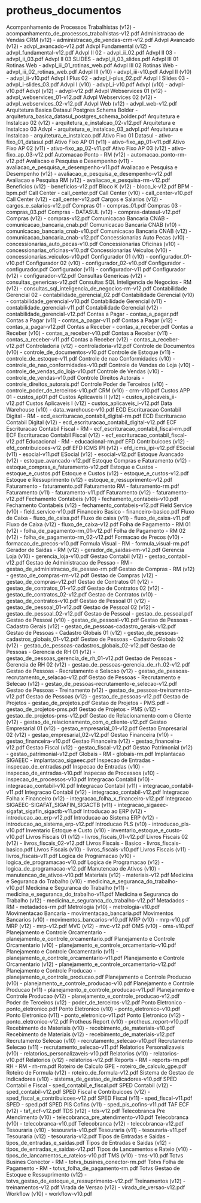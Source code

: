 # protheus_documentos

Acompanhamento de Processos Trabalhistas (v12)    - acompanhamento_de_processos_trabalhistas-v12.pdf
Administracao de Vendas CRM (v12)                 - administracao_de_vendas-crm-v12.pdf 
Advpl Avancado (v12)                              - advpl_avancado-v12.pdf
Advpl Fundamental (v12)                           - advpl_fundamental-v12.pdf
Advpl II 02                                       - advpl_ii_02.pdf
Advpl II 03                                       - advpl_ii_03.pdf
Advpl II 03 SLIDES                                - advpl_ii_03_slides.pdf
Advpl III 01 Rotinas Web                          - advpl_iii_01_rotinas_web.pdf
Advpl III 02 Rotinas Web                          - advpl_iii_02_rotinas_web.pdf
Advpl III (v10)                                   - advpl_iii-v10.pdf
Advpl II (v10)                                    - advpl_ii-v10.pdf
Advpl I Plus 02                                   - advpl_i-plus_02.pdf
Advpl I  Slides 03                                - advpl_i-slides_03.pdf
Advpl I (v10)                                     - advpl_i-v10.pdf
Advpl (v10)                                       - advpl-v10.pdf
Advpl (v12)                                       - advpl-v12.pdf
Advpl Webservices 01 (v12)                        - advpl_webservices_01-v12.pdf
Advpl Webservices 02 (v12)                        - advpl_webservices_02-v12.pdf
Advpl Web (v12)                                   - advpl_web-v12.pdf
Arquitetura Basica Datasul Postgres Schema Bolder - arquitetura_basica_datasul_postgres_schema_bolder.pdf
Arquitetura e Instalcao 02 (v12)                  - arquitetura_e_instalcao_02-v12.pdf
Arquitetura e Instalcao 03 Advpl                  - arquitetura_e_instalcao_03_advpl.pdf
Arquitetura e Instalcao                           - arquitetura_e_instalcao.pdf
Ativo Fixo 01 Datasul                             - ativo-fixo_01_datasul.pdf
Ativo Fixo AP 01 (v11)                            - ativo-fixo_ap_01-v11.pdf
Ativo Fixo AP 02 (v11)                            - ativo-fixo_ap_02-v11.pdf
Ativo Fixo AP 03 (v12)                            - ativo-fixo_ap_03-v12.pdf
Automacao Ponto - RM (v12)                        - automacao_ponto-rm-v12.pdf
Avaliacao e Pesquisa e Desempenho (v11)           - avaliacao_e_pesquisa_e_desempenho-v11.pdf
Avaliacao e Pesquisa e Desempenho (v12)           - avaliacao_e_pesquisa_e_desempenho-v12.pdf
Avaliacao e Pesquisa RM (v12)                     - avaliacao_e_pesquisa-rm-v12.pdf
Beneficios (v12)                                  - beneficios-v12.pdf
Bloco K (v12)                                     - bloco_k-v12.pdf
BPM                                               - bpm.pdf
Call Center                                       - call_center.pdf
Call Center (v10)                                 - call_center-v10.pdf
Call Center (v12)                                 - call_center-v12.pdf
Cargos e Salarios (v12)                           - cargos_e_salarios-v12.pdf
Compras 01                                        - compras_01.pdf
Compras 03                                        - compras_03.pdf
Compras - DATASUL (v12)                           - compras-datasul-v12.pdf
Compras (v12)                                     - compras-v12.pdf
Comunicacao Bancaria CNAB                         - comunicacao_bancaria_cnab.pdf
Comunicacao Bancaria CNAB (v10)                   - comunicacao_bancaria_cnab-v10.pdf
Comunicacao Bancaria CNAB (v12)                   - comunicacao_bancaria_cnab-v12.pdf
Concessionarias Auto Pecas (v10)                  - concessionarias_auto_pecas-v10.pdf
Concessionarias Oficinas (v10)                    - concessionarias_oficinas-v10.pdf
Concessionarias Veiculos (v10)                    - concessionarias_veiculos-v10.pdf
Configurador 01 (v10)                             - configurador_01-v10.pdf
Configurador 02 (v10)                             - configurador_02-v10.pdf
Configurador                                      - configurador.pdf
Configurador (v11)                                - configurador-v11.pdf
Configurador (v12)                                - configurador-v12.pdf
Consultas Genericas (v12)                         - consultas_genericas-v12.pdf
Consultas SQL Inteligencia de Negocios - RM (v12) - consultas_sql_inteligencia_de_negocios-rm-v12.pdf
Contabilidade Gerencial 02                        - contabilidade_gerencial_02.pdf
Contabilidade Gerencial (v10)                     - contabilidade_gerencial-v10.pdf
Contabilidade Gerencial (v11)                     - contabilidade_gerencial-v11.pdf
Contabilidade Gerencial (v12)                     - contabilidade_gerencial-v12.pdf
Contas a Pagar                                    - contas_a_pagar.pdf
Contas a Pagar (v11)                              - contas_a_pagar-v11.pdf
Contas a Pagar (v12)                              - contas_a_pagar-v12.pdf
Contas a Receber                                  - contas_a_receber.pdf
Contas a Receber (v10)                            - contas_a_receber-v10.pdf
Contas a Receber (v11)                            - contas_a_receber-v11.pdf
Contas a Receber (v12)                            - contas_a_receber-v12.pdf
Controladoria (v12)                               - controladoria-v12.pdf
Controle de Documentos (v10)                      - controle_de_documentos-v10.pdf
Controle de Estoque (v11)                         - controle_de_estoque-v11.pdf
Controle de nao Conformidades (v10)               - controle_de_nao_conformidades-v10.pdf
Controle de Vendas do Loja (v10)                  - controle_de_vendas_do_loja-v10.pdf
Controle de Vendas (v10)                          - controle_de_vendas-v10.pdf
Controle Direitos Autorais                        - controle_direitos_autorais.pdf
Controle Poder de Terceiros (v10)                 - controle_poder_de_terceiros-v10.pdf
CRM (v10)                                         - crm-v10.pdf
Custos APP 01                                     - custos_ap01.pdf
Custos Aplicaveis II (v12)                        - custos_aplicaveis_ii-v12.pdf
Custos Aplicaveis I (v12)                         - custos_aplicaveis_i-v12.pdf
Data Warehouse (v10)                              - data_warehouse-v10.pdf
ECD Escrituracao Contabil Digital - RM            - ecd_escrituracao_contabil_digital-rm.pdf
ECD Escrituracao Contabil Digital (v12)           - ecd_escrituracao_contabil_digital-v12.pdf
ECF Escrituracao Contabil Fiscal - RM             - ecf_escrituracao_contabil_fiscal-rm.pdf
ECF Escrituracao Contabil Fiscal (v12)            - ecf_escrituracao_contabil_fiscal-v12.pdf
Educacional - RM                                  - educacional-rm.pdf
EFD Contribuicoes (v12)                           - efd_contribuicoes-v12.pdf
EFD ICMS IPI (v12)                                - efd_icms_ipi-v12.pdf
ESocial (v11)                                     - esocial-v11.pdf
ESocial (v12)                                     - esocial-v12.pdf
Estoque Avancado (v12)                            - estoque_avancado-v12.pdf
Estoque Compras e Faturamento (v12)               - estoque_compras_e_faturamento-v12.pdf
Estoque e Custos                                  - estoque_e_custos.pdf
Estoque e Custos (v12)                            - estoque_e_custos-v12.pdf
Estoque e Ressuprimento (v12)                     - estoque_e_ressuprimento-v12.pdf
Faturamento                                       - faturamento.pdf
Faturamento RM                                    - faturamento-rm.pdf
Faturamento (v11)                                 - faturamento-v11.pdf
Faturamento (v12)                                 - faturamento-v12.pdf
Fechamento Contabeis (v10)                        - fechamento_contabeis-v10.pdf
Fechamento Contabeis (v12)                        - fechamento_contabeis-v12.pdf
Field Service (v10)                               - field_service-v10.pdf
Financeiro Basico                                 - financeiro-basico.pdf
Fluxo de Caixa                                    - fluxo_de_caixa.pdf
Fluxo de caixa (v11)                              - fluxo_de_caixa-v11.pdf
Fluxo de Caixa (v12)                              - fluxo_de_caixa-v12.pdf
Folha de Pagamento - RM 01 (v12)                  - folha_de_pagamento-rm_01-v12.pdf
Folha de Pagamento - RM 02 (v12)                  - folha_de_pagamento-rm_02-v12.pdf
Formacao de Precos (v10)                          - formacao_de_precos-v10.pdf
Formula Visual - RM                               - formula_visual-rm.pdf
Gerador de Saidas - RM (v12)                      - gerador_de_saidas-rm-v12.pdf
Gerencia Loja (v10)                               - gerencia_loja-v10.pdf
Gestao Contabil (v12)                             - gestao_contabil-v12.pdf
Gestao de Administracao de Pessao - RM            - gestao_de_administracao_de_pessao-rm.pdf
Gestao de Compras - RM (v12)                      - gestao_de_compras-rm-v12.pdf
Gestao de Compras (v12)                           - gestao_de_compras-v12.pdf
Gestao de Contratos 01 (v12)                      - gestao_de_contratos_01-v12.pdf
Gestao de Contratos 02 (v12)                      - gestao_de_contratos_02-v12.pdf
Gestao de Contratos (v10)                         - gestao_de_contratos-v10.pdf
Gestao de Pessoal 01 (v12)                        - gestao_de_pessoal_01-v12.pdf
Gestao de Pessoal 02 (v12)                        - gestao_de_pessoal_02-v12.pdf
Gestao de Pessoal                                 - gestao_de_pessoal.pdf
Gestao de Pessoal (v10)                           - gestao_de_pessoal-v10.pdf
Gestao de Pessoas - Cadastro Gerais (v12)         - gestao_de_pessoas-cadastro_gerais-v12.pdf
Gestao de Pessoas - Cadastro Globais 01 (v12)     - gestao_de_pessoas-cadastros_globais_01-v12.pdf
Gestao de Pessoas - Cadastro Globais 02 (v12)     - gestao_de_pessoas-cadastros_globais_02-v12.pdf
Gestao de Pessoas - Gerencia de RH 01 (v12)       - gestao_de_pessoas_gerencia_de_rh_01-v12.pdf
Gestao de Pessoas - Gerencia de RH 02 (v12)       - gestao_de_pessoas-gerencia_de_rh_02-v12.pdf
Gestao de Pessoas - Recrutamento e Selacao (v12)  - gestao_de_pessoas-recrutamento_e_selacao-v12.pdf
Gestao de Pessoas - Recrutamento e Selecao (v12)  - gestao_de_pessoas-recrutamento-e_selecao-v12.pdf
Gestao de Pessoas - Treinamento (v12)             - gestao_de_pessoas-treinamento-v12.pdf
Gestao de Pessoas (v12)                           - gestao_de_pessoas-v12.pdf
Gestao de Projetos                                - gestao_de_projetos.pdf
Gestao de Projetos - PMS.pdf                      - gestao_de_projetos-pms.pdf
Gestao de Projetos - PMS (v12)                    - gestao_de_projetos-pms-v12.pdf
Gestao de Relacionamento com o Cliente (v12)      - gestao_de_relacionamento_com_o_cliente-v12.pdf
Gestao Empresarial 01 (v12)                       - gestao_empresarial_01-v12.pdf
Gestao Empresarial 02 (v12)                       - gestao_empresarial_02-v12.pdf
Gestao Financeira (v10)                           - gestao_financeira-v10.pdf
Gestao Financeira (v12)                           - gestao_financeira-v12.pdf
Gestao Fiscal (v12)                               - gestao_fiscal-v12.pdf
Gestao Patrimonial (v12)                          - gestao_patrimonial-v12.pdf
Globais - RM                                      - globais-rm.pdf
Implantacao SIGAEEC                               - implantacao_sigaeec.pdf
Inspecao de Entradas                              - inspecao_de_entradas.pdf
Inspecao de Entradas (v10)                        - inspecao_de_entradas-v10.pdf
Inspecao de Processos (v10)                       - inspecao_de_processos-v10.pdf
Integracao Contabil (v10)                         - integracao_contabil-v10.pdf
Integracao Contabil (v11)                         - integracao_contabil-v11.pdf
Integracao Contabil (v12)                         - integracao_contabil-v12.pdf
Integracao Folha x Financeiro (v12)               - integracao_folha_x_financeiro-v12.pdf
Integracao SIGAEEC-SIGAFAT_SIGAFIN_SIGACTB (v11)  - integracao_sigaeec-sigafat_sigafin_sigactb-v11.pdf
Introducao ao ERP (v12)                           - introducao_ao_erp-v12.pdf
Introducao ao Sistema ERP (v12)                   - introducao_ao_sistema_erp-v12.pdf
Introducao PLS (v10)                              - introducao_pls-v10.pdf
Inventario Estoque e Custo (v10)                  - inventario_estoque_e_custo-v10.pdf
Livros Fiscais 01 (v12)                           - livros_fiscais_01-v12.pdf
Livros Fiscais 02 (v12)                           - livros_fiscais_02-v12.pdf
Livros Fiscais - Basico                           - livros_fiscais-basico.pdf
Livros Fiscais (v10)                              - livros_fiscais-v10.pdf
Livros Fiscais (v11)                              - livros_fiscais-v11.pdf
Logica de Programacao (v10)                       - logica_de_programacao-v10.pdf
Logica de Programacao (v12)                       - logica_de_programacao-v12.pdf
Manutencao de Ativos (v10)                        - manutencao_de_ativos-v10.pdf
Materiais (v12)                                   - materiais-v12.pdf
Medicina e Seguranca do Trabalho (v10)            - medicina_e_seguranca_do_trabalho-v10.pdf
Medicina e Seguranca do Trabalho (v11)            - medicina_e_seguranca_do_trabalho-v11.pdf
Medicina e Seguranca do Trabalho (v12)            - medicina_e_seguranca_do_trabalho-v12.pdf
Metadados - RM                                    - metadados-rm.pdf
Metrologia (v10)                                  - metrologia-v10.pdf
Movimentacao Bancaria                             - movimentacao_bancaria.pdf
Movimentos Bancarios (v10)                        - movimentos_bancarios-v10.pdf
MRP (v10)                                         - mrp-v10.pdf
MRP (v12)                                         - mrp-v12.pdf
MVC (v12)                                         - mvc-v12.pdf
OMS (v10)                                         - oms-v10.pdf
Planejamento e Controle Orcamentario              - planejamento_e_controle_orcamentario.pdf
Planejamento e Controle Orcamentario (v10)        - planejamento_e_controle_orcamentario-v10.pdf
Planejamento e Controle Orcamentario (v11)        - planejamento_e_controle_orcamentario-v11.pdf
Planejamento e Controle Orcamentario (v12)        - planejamento_e_controle_orcamentario-v12.pdf
Planejamento e Controle Producao                  - planejamento_e_controle_producao.pdf
Planejamento e Controle Producao (v10)            - planejamento_e_controle_producao-v10.pdf
Planejamento e Controle Producao (v11)            - planejamento_e_controle_producao-v11.pdf
Planejamento e Controle Producao (v12)            - planejamento_e_controle_producao-v12.pdf
Poder de Terceiros (v12)                          - poder_de_terceiros-v12.pdf
Ponto Eletronico                                  - ponto_eletronico.pdf
Ponto Eletronico (v10)                            - ponto_eletronico-v10.pdf
Ponto Eletronico (v11)                            - ponto_eletronico-v11.pdf
Ponto Eletronico (v12)                            - ponto_eletronico-v12.pdf
Protheus Report (v10)                             - protheus_report-v10.pdf
Recebimento de Materiais (v10)                    - recebimento_de_materiais-v10.pdf
Recebimento de Materiais (v12)                    - recebimento_de_materiais-v12.pdf
Recrutamento Selecao (v10)                        - recrutamento_selecao-v10.pdf
Recrutamento Selecao (v11)                        - recrutamento_selecao-v11.pdf
Relatorios Personalizaveis (v10)                  - relatorios_personalizaveis-v10.pdf
Relatorios (v10)                                  - relatorios-v10.pdf
Relatorios (v12)                                  - relatorios-v12.pdf
Reports - RM                                      - reports-rm.pdf
RH - RM                                           - rh-rm.pdf
Roteiro de Calculo GPE                            - roteiro_de_calculo_gpe.pdf
Roteiro de Formula (v12)                          - roteiro_de_formula-v12.pdf
Sistema de Gestao de Indicadores (v10)            - sistema_de_gestao_de_indicadores-v10.pdf
SPED Contabil e Fiscal                            - sped_contabil_e_fiscal.pdf
SPED Contabil (v12)                               - sped_contabil-v12.pdf
SPED Fiscal e Contribuicoes (v12)                 - sped_fiscal_e_contribuicoes-v12.pdf
SPED Fiscal (v11)                                 - sped_fiscal-v11.pdf
SPED                                              - sped.pdf
SPED PIS Cofins (v11)                             - sped_pis_cofins-v11.pdf
TAF ECF (v12)                                     - taf_ecf-v12.pdf
TDS (v12)                                         - tds-v12.pdf
Telecobranca Pre Atendimento (v10)                - telecobranca_pre_atendimento-v10.pdf
Telecobranca (v10)                                - telecobranca-v10.pdf
Telecobranca (v12)                                - telecobranca-v12.pdf
Tesouraria (v10)                                  - tesouraria-v10.pdf
Tesouraria (v11)                                  - tesouraria-v11.pdf
Tesouraria (v12)                                  - tesouraria-v12.pdf
Tipos de Entradas e Saidas                        - tipos_de_entradas_e_saidas.pdf
Tipos de Entradas e Saidas (v12)                  - tipos_de_entradas_e_saidas-v12.pdf
Tipos de Lancamentos e Rateio (v10)               - tipos_de_lancamentos_e_rateios-v10.pdf
TMS (v10)                                         - tms-v10.pdf
Totvs Busines Conector - RM                       - totvs_busines_conector-rm.pdf
Totvs Folha de Pagamento - RM                     - totvs_folha_de_pagamento-rm.pdf
Totvs Gestao de Estoque e Ressuprimento (v12)     - totvs_gestao_de_estoque_e_ressuprimento-v12.pdf
Treinamentos (v12)                                - treinamentos-v12.pdf
Virada de Versao (v12)                            - virada_de_versao-v12.pdf
Workflow (v10)                                    - workflow-v10.pdf
